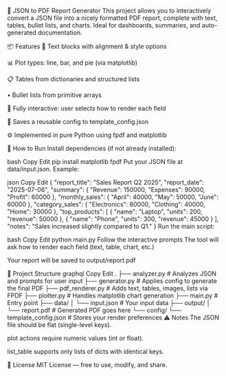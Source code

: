 🧾 JSON to PDF Report Generator
This project allows you to interactively convert a JSON file into a nicely formatted PDF report, complete with text, tables, bullet lists, and charts. Ideal for dashboards, summaries, and auto-generated documentation.

📦 Features
📝 Text blocks with alignment & style options

📊 Plot types: line, bar, and pie (via matplotlib)

📋 Tables from dictionaries and structured lists

• Bullet lists from primitive arrays

👤 Fully interactive: user selects how to render each field

🧠 Saves a reusable config to template_config.json

⚙️ Implemented in pure Python using fpdf and matplotlib

🚀 How to Run
Install dependencies (if not already installed):

bash
Copy
Edit
pip install matplotlib fpdf
Put your JSON file at data/input.json.
Example:

json
Copy
Edit
{
  "report_title": "Sales Report Q2 2025",
  "report_date": "2025-07-06",
  "summary": {
    "Revenue": 150000,
    "Expenses": 90000,
    "Profit": 60000
  },
  "monthly_sales": {
    "April": 40000,
    "May": 50000,
    "June": 60000
  },
  "category_sales": {
    "Electronics": 80000,
    "Clothing": 40000,
    "Home": 30000
  },
  "top_products": [
    { "name": "Laptop", "units": 200, "revenue": 50000 },
    { "name": "Phone", "units": 300, "revenue": 45000 }
  ],
  "notes": "Sales increased slightly compared to Q1."
}
Run the main script:

bash
Copy
Edit
python main.py
Follow the interactive prompts
The tool will ask how to render each field (text, table, chart, etc.)

Your report will be saved to output/report.pdf

📁 Project Structure
graphql
Copy
Edit
.
├── analyzer.py           # Analyzes JSON and prompts for user input
├── generator.py          # Applies config to generate the final PDF
├── pdf_renderer.py       # Adds text, tables, images, lists via FPDF
├── plotter.py            # Handles matplotlib chart generation
├── main.py               # Entry point
├── data/
│   └── input.json        # Your input data
├── output/
│   └── report.pdf        # Generated PDF goes here
└── config/
    └── template_config.json  # Stores your render preferences
⚠️ Notes
The JSON file should be flat (single-level keys).

plot actions require numeric values (int or float).

list_table supports only lists of dicts with identical keys.

📜 License
MIT License — free to use, modify, and share.

